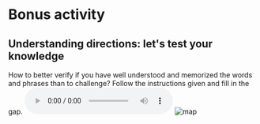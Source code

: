 <h1>Bonus activity</h1>

<h2>Understanding directions: let's test your knowledge</h2>
How to better verify if you have well understood and memorized the words and phrases than to challenge? Follow the instructions given and fill in the gap. 

<audio controls>
<source src="Indications.mp3" type="audio/mpeg">
</audio>

<img src="https://pbs.twimg.com/media/DJRVaS8XkAEo5yw.jpg" alt="map"> 


